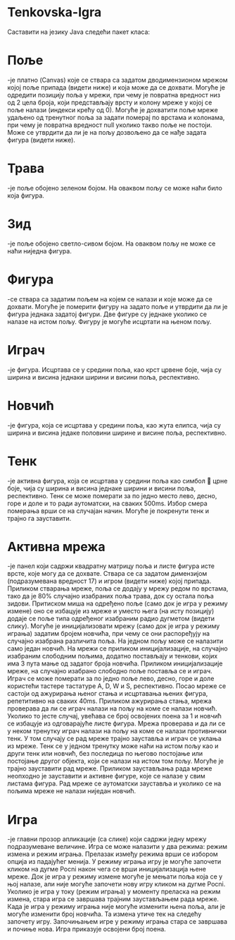 # Tenkovska-Igra
Саставити на језику Java следећи пакет класа:
# Поље 
  -је платно (Canvas) које се ствара са задатом дводимензионом мрежом којој поље припада (видети ниже) и која може да се дохвати. Могуће је одредити позицију поља у мрежи, при чему је повратна вредност низ од 2 цела броја, који представљају врсту и колону мреже у којој се поље налази (индекси крећу од 0). Могуће је дохватити поље мреже удаљено од тренутног поља за задати померај по врстама и колонама, при чему је повратна вредност null уколико такво поље не постоји. Може се утврдити да ли је на пољу дозвољено да се нађе задата фигура (видети ниже).
# Трава
  -је поље обојено зеленом бојом. На оваквом пољу се може наћи било која фигура.
# Зид
  -је поље обојено светло-сивом бојом. На оваквом пољу не може се наћи ниједна фигура.
# Фигура
  -се ствара са задатим пољем на којем се налази и које може да се дохвати. Могуће је померити фигуру на задато поље и утврдити да ли је фигура једнака задатој фигури. Две фигуре су једнаке уколико се налазе на истом пољу. Фигуру је могуће исцртати на њеном пољу.
# Играч
  -је фигура. Исцртава се у средини поља, као крст црвене боје, чија су ширина и висина једнаки ширини и висини поља, респективно.
# Новчић
  -је фигура, која се исцртава у средини поља, као жута елипса, чија су ширина и висина једаке половини ширине и висине поља, респективно.
# Тенк
  -је активна фигура, која се исцртава у средини поља као симбол  црне боје, чија су ширина и висина једнаке ширини и висини поља, респективно. Тенк се може померати за по једно место лево, десно, горе и доле и то ради аутоматски, на сваких 500ms. Избор смера померања врши се на случајан начин. Могуће је покренути тенк и трајно га зауставити.
# Активна мрежа
  -је панел који садржи квадратну матрицу поља и листе фигура исте врсте, које могу да се дохвате. Ствара се са задатом димензијом (подразумевана вредност 17) и игром (видети ниже) којој припада. Приликом стварања мреже, поља се додају у мрежу редом по врстама, тако да је 80% случајно изабраних поља трава, док су остала поља зидови. Притиском миша на одређено поље (само док је игра у режиму измене) оно се избацује из мреже и уместо њега (на исту позицију) додаје се поље типа одређеног изабраним радио дугметом (видети слику). Могуће је иницијализовати мрежу (само док је игра у режиму играња) задатим бројем новчића, при чему се они распоређују на случајно изабрана различита поља. На једном пољу може се налазити само један новчић. На мрежи се приликом иницијализације, на случајно изабраним слободним пољима, додатно постављају и тенкови, којих има 3 пута мање од задатог броја новчића. Приликом иницијализације мреже, на случајно изабрано слободно поље поставља се и играч. Играч се може померати за по једно поље лево, десно, горе и доле користећи тастере тастатуре A, D, W и S, респективно. Посао мреже се састоји од ажурирања њеног стања и исцртавања њених фигура, репетитивно на сваких 40ms. Приликом ажурирања стања, мрежа проверава да ли се играч налази на пољу на коме се налази новчић. Уколико то јесте случај, увећава се број освојених поена за 1 и новчић се избацује из одговарајуће листе фигура. Мрежа проверава и да ли се у неком тренутку играч налази на пољу на коме се налази противнички тенк. У том случају се рад мреже трајно зауставља и играч се уклања из мреже. Тенк се у једном тренутку може наћи на истом пољу као и други тенк или новчић, без последица по његово постојање или постојање другог објекта, који се налази на истом том пољу. Могуће је трајно зауставити рад мреже. Приликом заустављања рада мреже неопходно је зауставити и активне фигуре, које се налазе у свим листама фигура. Рад мреже се аутоматски зауставља и уколико се на пољима мреже не налази ниједан новчић.
# Игра
  -је главни прозор апликације (са слике) који садржи једну мрежу подразумеване величине. Игра се може налазити у два режима: режим измена и режим играња. Прелазак између режима врши се избором опција из падајућег менија. У режиму играња игру је могуће започети кликом на дугме Pocni након чега се врши иницијализација њене мреже. Док је игра у режиму измене могуће је мењати поља која се у њој налазе, али није могуће започети нову игру кликом на дугме Pocni. Уколико је игра у току (режим играња) у моменту преласка на режим измена, стара игра се завршава трајним заустављањем рада мреже. Када је игра у режиму играња није могуће изменити њена поља, али је могуће изменити број новчића. Та измена утиче тек на следећу започету игру. Започињањем игре у режиму играња стара се завршава и почиње нова. Игра приказује освојени број поена.

